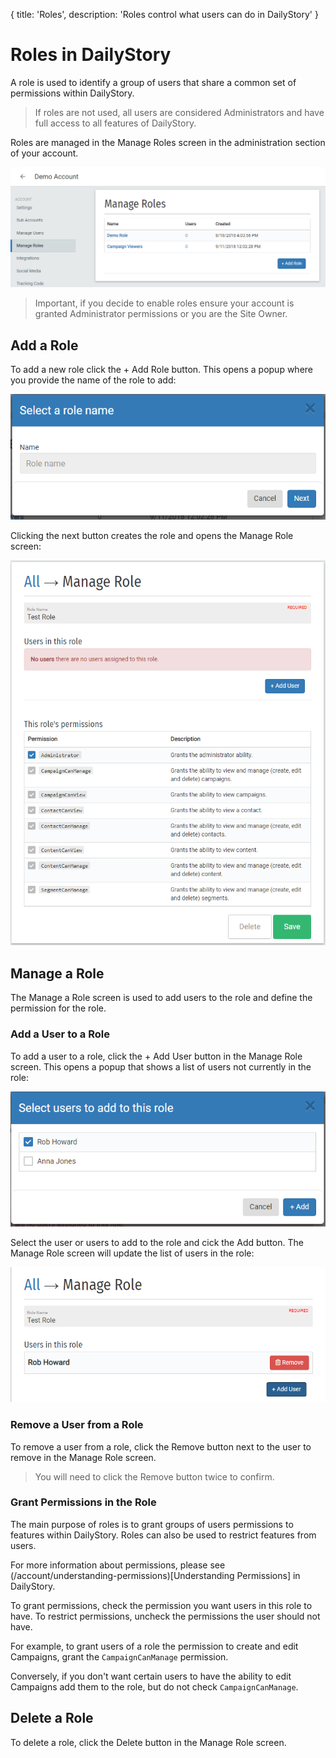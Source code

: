 {
title: 'Roles',
description: 'Roles control what users can do in DailyStory'
}
# Roles in DailyStory
A role is used to identify a group of users that share a common set of permissions within DailyStory.

> If roles are not used, all users are considered Administrators and have full access to all features of DailyStory.

Roles are managed in the Manage Roles screen in the administration section of your account.

![Manage Roles](/articles/account/roles-01.png "Manage Roles")

> Important, if you decide to enable roles ensure your account is granted Administrator permissions or you are the Site Owner.

## Add a Role
To add a new role click the + Add Role button. This opens a popup where you provide the name of the role to add:
	
![Add Role](/articles/account/roles-02.png "Add Role")

Clicking the next button creates the role and opens the Manage Role screen:
	
![Manage Role](/articles/account/roles-03.png "Manage Role")

## Manage a Role
The Manage a Role screen is used to add users to the role and define the permission for the role.

### Add a User to a Role
To add a user to a role, click the + Add User button in the Manage Role screen. This opens a popup that shows a list of users not currently in the role:
	
![Add user to role](/articles/account/roles-04.png "Add user to role")

Select the user or users to add to the role and cick the Add button. The Manage Role screen will update the list of users in the role:
	
![Manage Role](/articles/account/roles-05.png "Manage Role")

### Remove a User from a Role
To remove a user from a role, click the Remove button next to the user to remove in the Manage Role screen. 

> You will need to click the Remove button twice to confirm.

### Grant Permissions in the Role
The main purpose of roles is to grant groups of users permissions to features within DailyStory. Roles can also be used to restrict features from users.

For more information about permissions, please see (/account/understanding-permissions)[Understanding Permissions] in DailyStory.

To grant permissions, check the permission you want users in this role to have. To restrict permissions, uncheck the permissions the user should not have.

For example, to grant users of a role the permission to create and edit Campaigns, grant the `CampaignCanManage` permission. 

Conversely, if you don't want certain users to have the ability to edit Campaigns add them to the role, but do not check `CampaignCanManage`.

## Delete a Role
To delete a role, click the Delete button in the Manage Role screen.
